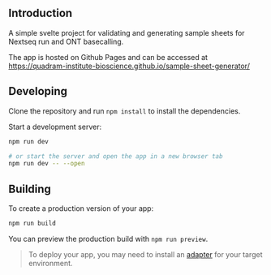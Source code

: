 ## Introduction

A simple svelte project for validating and generating sample sheets for Nextseq run and ONT basecalling.

The app is hosted on Github Pages and can be accessed at https://quadram-institute-bioscience.github.io/sample-sheet-generator/

## Developing

Clone the repository and run `npm install` to install the dependencies.

Start a development server:

```bash
npm run dev

# or start the server and open the app in a new browser tab
npm run dev -- --open
```

## Building

To create a production version of your app:

```bash
npm run build
```

You can preview the production build with `npm run preview`.

> To deploy your app, you may need to install an [adapter](https://svelte.dev/docs/kit/adapters) for your target environment.
